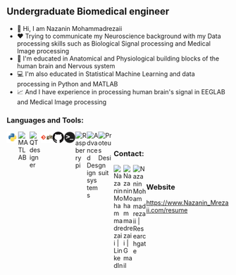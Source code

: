 ## Undergraduate Biomedical engineer
- 👋 Hi, I am Nazanin Mohammadrezaii 
- ❤️ Trying to communicate my Neuroscience background with my Data processing skills such as Biological Signal processing and Medical Image processing
- 📗 I'm educated in Anatomical and Physiological building blocks of the human brain and Nervous system 
- 💻 I'm also educated in Statistical Machine Learning and data processing in Python and MATLAB
- 📈 And I have experience in processing human brain's signal in EEGLAB and Medical Image processing

### Languages and Tools:
<img align="left" alt="python" width="26px" src="https://raw.githubusercontent.com/github/explore/80688e429a7d4ef2fca1e82350fe8e3517d3494d/topics/python/python.png" />
<img align="left" alt="MATLAB" width="26px" src="https://icons.iconarchive.com/icons/alecive/flatwoken/128/Apps-Matlab-icon.png" />
<img align="left" alt="QT designer" width="26px" src="https://icons.iconarchive.com/icons/bokehlicia/captiva/128/QtProject-creator-icon.png" />
<img align="left" alt="Git" width="26px" src="https://raw.githubusercontent.com/github/explore/80688e429a7d4ef2fca1e82350fe8e3517d3494d/topics/git/git.png" />
<img align="left" alt="GitHub" width="26px" src="https://raw.githubusercontent.com/github/explore/78df643247d429f6cc873026c0622819ad797942/topics/github/github.png" />
<img align="left" alt="Terminal" width="26px" src="https://raw.githubusercontent.com/github/explore/80688e429a7d4ef2fca1e82350fe8e3517d3494d/topics/terminal/terminal.png" />
<img align="left" alt="Raspberry pi" width="26px" src="https://upload.wikimedia.org/wikipedia/de/c/cb/Raspberry_Pi_Logo.svg" />
<img align="left" alt="Advanced Design systems" width="26px" src="https://downloadly.net/wp-content/uploads/2020/03/Advanced-Design-System.png" />
<img align="left" alt="Proteus Design suit" width="35px" src="https://upload.wikimedia.org/wikipedia/en/5/5a/Proteus_Design_Suite_Atom_Logo.png" />

<br />

### Contact:
[<img align="left" alt="Nazanin Mohammadrezaii | LinkedIn" width="22px" src="https://cdn.jsdelivr.net/npm/simple-icons@v3/icons/linkedin.svg" />][linkedin]
[<img align="left" alt="Nazanin Mohammadrezaii | Gmail" width="22px" src="https://upload.wikimedia.org/wikipedia/commons/4/4e/Gmail_Icon.png" />][Email]
[<img align="left" alt="Nazanin Mohammadrezaii | Researchgate" width="30px" src="https://www.pngrepo.com/png/314548/180/researchgate.png" />][Researchgate]

[Email]:https://www.nazaninmohammadrezaii79@gmail.com
[linkedin]: https://www.linkedin.com/in/Nazanin-Mohammadrezaii/
[Researchgate]: https://www.researchgate.net/profile/Nazanin-Mohammadrezaii

<br />

### Website
https://www.Nazanin_Mrezaii.com/resume
